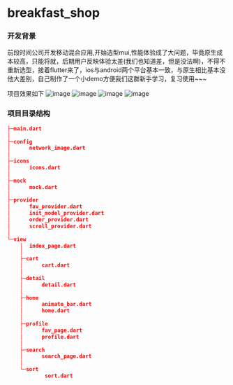 # breakfast_shop

### 开发背景
前段时间公司开发移动混合应用,开始选型mui,性能体验成了大问题，毕竟原生成本较高，只能将就，后期用户反映体验太差(我们也知道差，但是没法啊)，不得不重新选型，接着flutter来了，ios与android两个平台基本一致，与原生相比基本没他大差别，自己制作了一个小demo方便我们这群新手学习，复习使用~~~

项目效果如下
![image](https://github.com/WhatProblem/breakfast_shop/blob/master/assets/1.gif)
![image](https://github.com/WhatProblem/breakfast_shop/blob/master/assets/2.gif)
![image](https://github.com/WhatProblem/breakfast_shop/blob/master/assets/3.gif)
![image](https://github.com/WhatProblem/breakfast_shop/blob/master/assets/4.gif)



### 项目目录结构
```json
├─main.dart
│  
├─config
│      network_image.dart
│      
├─icons
│      icons.dart
│      
├─mock
│      mock.dart
│      
├─provider
│      fav_provider.dart
│      init_model_provider.dart
│      order_provider.dart
│      scroll_provider.dart
│      
└─view
    │  index_page.dart
    │  
    ├─cart
    │      cart.dart
    │      
    ├─detail
    │      detail.dart
    │      
    ├─home
    │      animate_bar.dart
    │      home.dart
    │      
    ├─profile
    │      fav_page.dart
    │      profile.dart
    │      
    ├─search
    │      search_page.dart
    │      
    └─sort
            sort.dart
            

```
